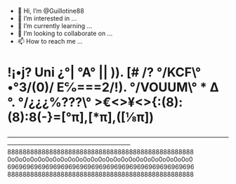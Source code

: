 - 👋 Hi, I’m @Guillotine88
- 👀 I’m interested in ...
- 🌱 I’m currently learning ...
- 💞️ I’m looking to collaborate on ...
- 📫 How to reach me ...

<!---
Guillotine88/Guillotine88 is a ✨ special ✨ repository because its `README.md` (this file) appears on your GitHub profile.
You can click the Preview link to take a look at your changes.
--->
!¡•j?    Uni  ¿°|               °A°
||   )).      [# /?           °/KCF\°
   •°3/(0)/ E℅===2/!).       °/VOUUM\°
      * ∆ °.                °/¿¿¿%???\°
    >€<>¥<>{:(8):(8):8(-}=[°π],[*π],([⅛π])
================================================        
————————————————————————————————————————————————————————
8888888888888888888888888888888888888888888888888       
0o0o0o0o0o0o0o0o0o0o0o0o0o0o0o0o0o0o0o0o0o0o0o0o0       
6969696969696969696969696969696969696969696969696       
8888888888888888888888888888888888888888888888888       


